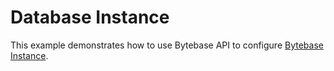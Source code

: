 # Database Instance

This example demonstrates how to use Bytebase API to configure [Bytebase Instance](https://www.bytebase.com/docs/concepts/data-model/#database-instance).
